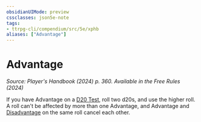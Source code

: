 ```yaml
---
obsidianUIMode: preview
cssclasses: json5e-note
tags:
- ttrpg-cli/compendium/src/5e/xphb
aliases: ["Advantage"]
---
```

# Advantage
*Source: Player's Handbook (2024) p. 360. Available in the Free Rules (2024)* 

If you have Advantage on a [D20 Test](3-Compendium/rules/variant-rules/d20-test-xphb.md), roll two d20s, and use the higher roll. A roll can't be affected by more than one Advantage, and Advantage and [Disadvantage](3-Compendium/rules/variant-rules/disadvantage-xphb.md) on the same roll cancel each other.